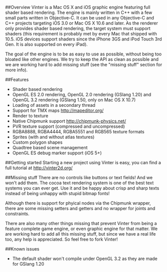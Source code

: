 ##Overview
Vinter is a Mac OS X and iOS graphic engine featuring full shader based rendering. The engine is mainly written in C++ with a few small parts written in Objective-C. It can be used in any Objective-C and C++ projects targeting iOS 3.0 or Mac OS X 10.6 and later. As the renderer only provides shader based rendering, the target system must support shaders (this requirement is probably met by every Mac that shipped with 10.5. iOS devices support shaders since the iPhone 3GS and iPod Touch 3rd Gen. It is also supported on every iPad).

The goal of the engine is to be as easy to use as possible, without being too bloated like other engines. We try to keep the API as clean as possible and we are working hard to add missing stuff (see the "missing stuff" section for more info).

##Features
- Shader based rendering
- OpenGL ES 2.0 rendering, OpenGL 2.0 rendering (GSlang 1.20) and OpenGL 3.2 rendering (GSlang 1.50, only on Mac OS X 10.7)
- Loading of assets in a secondary thread
- Support for TMX maps <http://mapeditor.org/>
- Render to texture
- Native Chipmunk support <http://chipmunk-physics.net/>
- PVR texture support (compressed and uncompressed)
- RGBA8888, RGBA4444, RGBA5551 and RGB565 texture formats
- Sprites (with and without atlas textures)
- Custom polygon shapes
- Quadtree based scene management
- OpenGL ES debug marker support (iOS 5+)

##Getting started
Starting a new project using Vinter is easy, you can find a full tutorial at <http://vinter2d.org/>

##Missing stuff
There are no controls like buttons or text fields! And we won't add them. The cocoa text rendering system is one of the best text systems you can ever get. Use it and be happy about crisp and sharp texts instead of being unhappy with stupid bitmap fonts!

Although there is support for phyical nodes via the Chipmunk wrapper, there are some missing setters and getters and no wrapper for joints and constraints.

There are also many other things missing that prevent Vinter from being a feature complete game engine, or even graphic engine for that matter. We are working hard to add all this missing stuff, but since we have a real life too, any help is appreciated. So feel free to fork Vinter!

##Known issues
- The default shader won't compile under OpenGL 3.2 as they are made for GSlang 1.20
